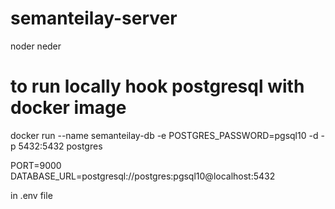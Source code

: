 # semanteilay-server

noder neder

# to run locally hook postgresql with docker image

docker run --name semanteilay-db -e POSTGRES_PASSWORD=pgsql10 -d -p 5432:5432 postgres

PORT=9000
DATABASE_URL=postgresql://postgres:pgsql10@localhost:5432

in .env file
